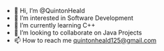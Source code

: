 - 👋 Hi, I’m @QuintonHeald
- 👀 I’m interested in Software Development
- 🌱 I’m currently learning C++
- 💞️ I’m looking to collaborate on Java Projects
- 📫 How to reach me quintonheald125@gmail.com

